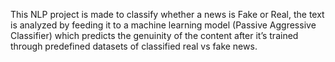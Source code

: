 This NLP project is made to classify whether a news is Fake or Real, the text is analyzed by feeding it to a machine learning model (Passive Aggressive Classifier) which predicts the genuinity of the content after it’s trained through predefined datasets of classified real vs fake news.
